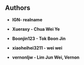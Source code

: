 ## Authors

* **IGN- realname**
* **Xueraxy - Chua Wei Ye**

* **Boonjin123 - Tok Boon Jin**

* **xiaoheihei3211 - wei wei**

* **vernonljw - Lim Jun Wei, Vernon**